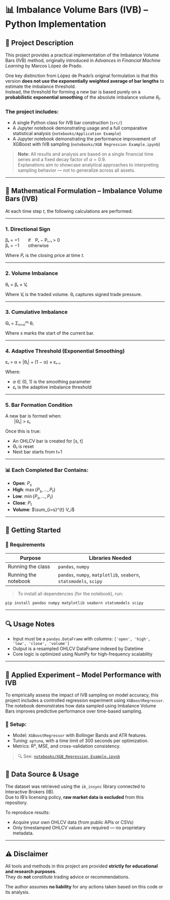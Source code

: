 # 📊 Imbalance Volume Bars (IVB) – Python Implementation

## 📘 Project Description

This project provides a practical implementation of the Imbalance Volume Bars (IVB) method, originally introduced in *Advances in Financial Machine Learning* by Marcos López de Prado.

One key distinction from López de Prado’s original formulation is that this version **does not use the exponentially weighted average of bar lengths** to estimate the imbalance threshold.  
Instead, the threshold for forming a new bar is based purely on a **probabilistic exponential smoothing** of the absolute imbalance volume $\theta_t$.

### The project includes:

- A single Python class for IVB bar construction (`src/`)
- A Jupyter notebook demonstrating usage and a full comparative statistical analysis (`notebooks/Application Example`)
- A Jupyter notebook demonstrating the performance improvement of XGBoost with IVB sampling (`notebooks/XGB Regression Example.ipynb`)


> **Note**: All results and analysis are based on a single financial time series and a fixed decay factor of $\alpha = 0.9$.  
> Explanations aim to showcase analytical approaches to interpreting sampling behavior — not to generalize across all assets.

---

## 📐 Mathematical Formulation – Imbalance Volume Bars (IVB)

At each time step *t*, the following calculations are performed:

---

### 1. Directional Sign

βₜ = +1  if Pₜ − Pₜ₋₁ > 0  
βₜ = −1  otherwise

Where *Pₜ* is the closing price at time *t*.

---

### 2. Volume Imbalance

θₜ = βₜ × Vₜ

Where *Vₜ* is the traded volume. θₜ captures signed trade pressure.

---

### 3. Cumulative Imbalance

Θₜ = Σ₍ᵢ₌ₛ₎⁽ᵗ⁾ θᵢ

Where *s* marks the start of the current bar.

---

### 4. Adaptive Threshold (Exponential Smoothing)

εₜ = α × |θₜ| + (1 − α) × εₜ₋₁

Where:  
- *α* ∈ (0, 1) is the smoothing parameter  
- *εₜ* is the adaptive imbalance threshold

---

### 5. Bar Formation Condition

A new bar is formed when:  
  |Θₜ| > εₜ

Once this is true:  
- An OHLCV bar is created for [s, t]  
- Θₜ is reset  
- Next bar starts from t+1


---

### 📊 Each Completed Bar Contains:
- **Open**: $P_s$
- **High**: $\max \{P_s, ..., P_t\}$
- **Low**: $\min \{P_s, ..., P_t\}$
- **Close**: $P_t$
- **Volume**: $\sum_{i=s}^{t} V_i$

---

## 🚀 Getting Started

### 🔧 Requirements

| Purpose            | Libraries Needed                                      |
|--------------------|--------------------------------------------------------|
| Running the class  | `pandas`, `numpy`                                     |
| Running the notebook | `pandas`, `numpy`, `matplotlib`, `seaborn`, `statsmodels`, `scipy` |

> To install all dependencies (for the notebook), run:
```bash
pip install pandas numpy matplotlib seaborn statsmodels scipy
```

---

## 🔍 Usage Notes

- Input must be a `pandas.DataFrame` with columns: `['open', 'high', 'low', 'close', 'volume']`
- Output is a resampled OHLCV DataFrame indexed by Datetime
- Core logic is optimized using NumPy for high-frequency scalability

---

## 🔬 Applied Experiment – Model Performance with IVB

To empirically assess the impact of IVB sampling on model accuracy, this project includes a controlled regression experiment using `XGBoostRegressor`.  
The notebook demonstrates how data sampled using Imbalance Volume Bars improves predictive performance over time-based sampling.

### 🧪 Setup:
- Model: `XGBoostRegressor` with Bollinger Bands and ATR features.
- Tuning: `optuna`, with a time limit of 300 seconds per optimization.
- Metrics: R², MSE, and cross-validation consistency.

> 🔍 See: [`notebooks/XGB_Regression Example.ipynb`](03_XGB_Regression_Example.ipynb)


## 📡 Data Source & Usage

The dataset was retrieved using the `ib_insync` library connected to Interactive Brokers (IB).  
Due to IB’s licensing policy, **raw market data is excluded** from this repository.

To reproduce results:
- Acquire your own OHLCV data (from public APIs or CSVs)
- Only timestamped OHLCV values are required — no proprietary metadata.

---

## ⚠️ Disclaimer

All tools and methods in this project are provided **strictly for educational and research purposes**.  
They do **not** constitute trading advice or recommendations.

The author assumes **no liability** for any actions taken based on this code or its analysis.
